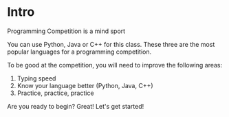 # Intro

Programming Competition is a mind sport

You can use Python, Java or C++ for this class. These three are the most popular languages for a programming competition.

To be good at the competition, you will need to improve the following areas:

1. Typing speed
2. Know your language better \(Python, Java, C++\)
3. Practice, practice, practice

Are you ready to begin? Great! Let's get started!

